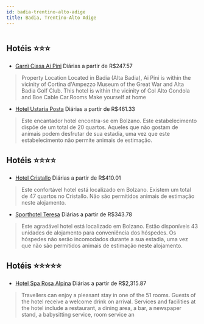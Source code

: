 ```yaml
---
id: badia-trentino-alto-adige
title: Badia, Trentino-Alto Adige
---
```


<center><img src="https://assets.cosmos-data.com/1/00430172b19e4e84cb8279c2cd0812fc-391924.jpg" alt="" /></center>


## Hotéis ⭐️⭐️⭐️

-    [Garnì Ciasa Ai Pini](https://www.hurb.com/aud/https://www.hurb.com/hoteis/badia/garni-ciasa-ai-pini-JNP-JP944758?cmp=18055) Diárias a partir de R$247.57
   > Property Location Located in Badia (Alta Badia), Ai Pini is within the vicinity of Cortina d&apos;Ampezzo Museum of the Great War and Alta Badia Golf Club. This hotel is within the vicinity of Col Alto Gondola and Boe Cable Car.Rooms Make yourself at home
-    [Hotel Ustaria Posta](https://www.hurb.com/aud/https://www.hurb.com/hoteis/badia/hotel-ustaria-posta-JNP-JP311395?cmp=18055) Diárias a partir de R$461.33
   > Este encantador hotel encontra-se em Bolzano. Este estabelecimento dispõe de um total de 20 quartos. Aqueles que não gostam de animais podem desfrutar de sua estadia, uma vez que este estabelecimento não permite animais de estimação. 

## Hotéis ⭐️⭐️⭐️⭐️

-    [Hotel Cristallo](https://www.hurb.com/aud/https://www.hurb.com/hoteis/badia/hotel-cristallo-JNP-JP751101?cmp=18055) Diárias a partir de R$410.01
   > Este confortável hotel está localizado em Bolzano. Existem um total de 47 quartos no Cristallo. Não são permitidos animais de estimação neste alojamento. 
-    [Sporthotel Teresa](https://www.hurb.com/aud/https://www.hurb.com/hoteis/badia/sporthotel-teresa-JNP-JP808824?cmp=18055) Diárias a partir de R$343.78
   > Este agradável hotel está localizado em Bolzano. Estão disponíveis 43 unidades de alojamento para conveniência dos hóspedes. Os hóspedes não serão incomodados durante a sua estadia, uma vez que não são permitidos animais de estimação neste alojamento. 

## Hotéis ⭐️⭐️⭐️⭐️⭐️

-    [Hotel Spa Rosa Alpina](https://www.hurb.com/aud/https://www.hurb.com/hoteis/badia/hotel-spa-rosa-alpina-JNP-JP636843?cmp=18055) Diárias a partir de R$2,315.87
   > Travellers can enjoy a pleasant stay in one of the 51 rooms. Guests of the hotel receive a welcome drink on arrival. Services and facilities at the hotel include a restaurant, a dining area, a bar, a newspaper stand, a babysitting service, room service an
